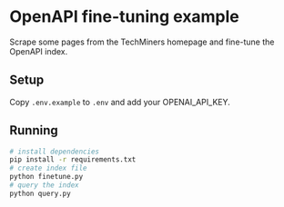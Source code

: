 # OpenAPI fine-tuning example

Scrape some pages from the TechMiners homepage and fine-tune the OpenAPI index.

## Setup

Copy `.env.example` to `.env` and add your OPENAI_API_KEY.

## Running

``` bash
# install dependencies
pip install -r requirements.txt
# create index file
python finetune.py
# query the index
python query.py
```